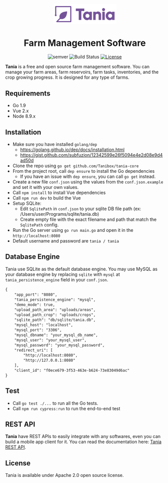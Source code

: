 <div align="center">
    <img src="logo.png" alt="Tania Farm Management System" width="200">
    <h1>Farm Management Software</h1>
    <img src="https://img.shields.io/badge/semver-1.5.1-green.svg?maxAge=2592000" alt="semver">
    <img src="https://travis-ci.com/Tanibox/tania-core.svg?branch=master" alt="Build Status">
    <a href="https://opensource.org/licenses/Apache-2.0" target="_blank"><img src="https://img.shields.io/badge/License-Apache%202.0-blue.svg" alt="License"></a>
</div>


**Tania** is a free and open source farm management software. You can manage your farm areas, farm reservoirs, farm tasks, inventories, and the crop growing progress. It is designed for any type of farms.

## Requirements
- Go 1.9 
- Vue 2.x
- Node 8.9.x

## Installation
- Make sure you have installed `golang/dep` 
    - https://golang.github.io/dep/docs/installation.html
    - https://gist.github.com/subfuzion/12342599e26f5094e4e2d08e9d4ad50d
- Clone the repo using `go get github.com/Tanibox/tania-core`
- From the project root, call `dep ensure` to install the Go dependencies
    - If you have an issue with `dep ensure`, you can call `go get` instead.
- Create a new file `conf.json` using the values from the `conf.json.example` and set it with your own values.
- Call `npm install` to install Vue dependencies
- Call `npm run dev` to build the Vue
- Setup SQLite:
    - Edit `SqlitePath` in `conf.json` to your sqlite DB file path (ex: /Users/user/Programs/sqlite/tania.db)
    - Create empty file with the exact filename and path that match the `SqlitePath` config.
- Run the Go server using `go run main.go` and open it in the `http://localhost:8080`
- Default username and password are `tania / tania`

## Database Engine

Tania use SQLite as the default database engine. You may use MySQL as your database engine by replacing `sqlite` with `mysql` at `tania_persistence_engine` field in your `conf.json`.

```
{
    "app_port": "8080",
    "tania_persistence_engine": "mysql",
    "demo_mode": true,
    "upload_path_area": "uploads/areas",
    "upload_path_crop": "uploads/crops",
    "sqlite_path": "db/sqlite/tania.db",
    "mysql_host": "localhost",
    "mysql_port": "3306",
    "mysql_dbname": "your_mysql_db_name",
    "mysql_user": "your_mysql_user",
    "mysql_password": "your_mysql_password",
    "redirect_uri": [
        "http://localhost:8080",
        "http://127.0.0.1:8080"
    ],
    "client_id": "f0ece679-3f53-463e-b624-73e83049d6ac"
}
```

## Test
- Call `go test ./...` to run all the Go tests.
- Call `npm run cypress:run` to run the end-to-end test

## REST API
**Tania** have REST APIs to easily integrate with any softwares, even you can build a mobile app client for it. You can read the documentation here: [Tania REST API](https://documenter.getpostman.com/view/3434975/tania/RVnb9H2z).

## License

Tania is available under Apache 2.0 open source license.
